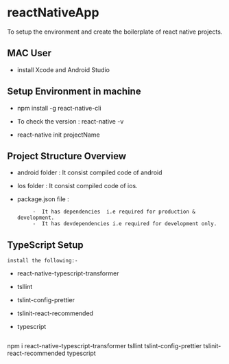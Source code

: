 # reactNativeApp
To setup the environment and create the boilerplate of react native projects.



## MAC User
  
  - install Xcode and Android Studio


## Setup Environment in machine

  - npm install -g react-native-cli 

  - To check the version : react-native -v

  - react-native init projectName 


## Project Structure Overview

  - android folder : It consist compiled code of android
  - Ios folder : It consist compiled code of ios.
  - package.json file :  

             -  It has dependencies  i.e required for production & development.
             -  It has devdependencies i.e required for development only.


## TypeScript Setup
    
    install the following:-

 - react-native-typescript-transformer
 - tsllint
 - tslint-config-prettier
 - tslinit-react-recommended
 - typescript

   ```
npm i react-native-typescript-transformer tsllint tslint-config-prettier tslinit-react-recommended typescript
   ``` 
